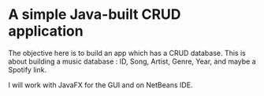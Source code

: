 # A simple Java-built CRUD application
The objective here is to build an app which has a CRUD database. This is about building a music database : ID, Song, Artist, Genre, Year, and maybe a Spotify link.

I will work with JavaFX for the GUI and on NetBeans IDE.
